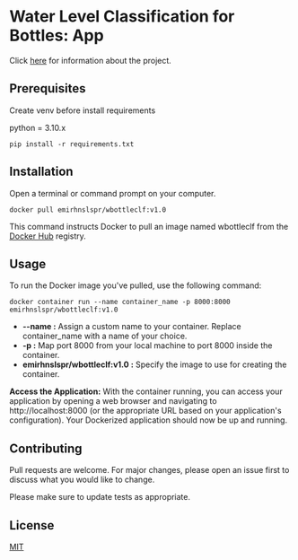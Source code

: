 # Water Level Classification for Bottles: App

Click [here](https://github.com/emirhansilsupur/water-bottle-image-classification/blob/09f643a181e47fc82c80dbc6d565ba19790d0796/README.md) for information about the project. 

## Prerequisites

Create venv before install requirements

python = 3.10.x
```
pip install -r requirements.txt
```
## Installation

Open a terminal or command prompt on your computer.
```
docker pull emirhnslspr/wbottleclf:v1.0
```
This command instructs Docker to pull an image named wbottleclf from the [Docker Hub](https://hub.docker.com/r/emirhnslspr/wbottleclf) registry.

## Usage

To run the Docker image you've pulled, use the following command:
```
docker container run --name container_name -p 8000:8000 emirhnslspr/wbottleclf:v1.0
```
- **--name :** Assign a custom name to your container. Replace container_name with a name of your choice.
- **-p :** Map port 8000 from your local machine to port 8000 inside the container.
- **emirhnslspr/wbottleclf:v1.0 :** Specify the image to use for creating the container.

**Access the Application:** With the container running, you can access your application by opening a web browser and navigating to http://localhost:8000 (or the appropriate URL based on your application's configuration). Your Dockerized application should now be up and running.

## Contributing

Pull requests are welcome. For major changes, please open an issue first to discuss what you would like to change.

Please make sure to update tests as appropriate.

## License

[MIT](https://choosealicense.com/licenses/mit/)